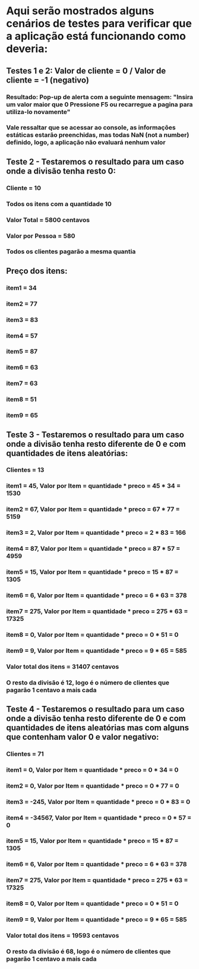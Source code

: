 # Aqui serão mostrados alguns cenários de testes para verificar que a aplicação está funcionando como deveria:

## Testes 1 e 2: Valor de cliente = 0 / Valor de cliente = -1 (negativo)
  ### Resultado: Pop-up de alerta com a seguinte mensagem: "Insira um valor maior que 0 Pressione F5 ou recarregue a pagina para utiliza-lo novamente"
  ### Vale ressaltar que se acessar ao console, as informações estáticas estarão preenchidas, mas todas NaN (not a number) definido, logo, a aplicação não evaluará nenhum valor

## Teste 2 - Testaremos o resultado para um caso onde a divisão tenha resto 0:
  ### Cliente = 10
  ### Todos os itens com a quantidade 10
  ### Valor Total = 5800 centavos
  ### Valor por Pessoa = 580
  ### Todos os clientes pagarão a mesma quantia

## Preço dos itens:
  ### item1 = 34
  ### item2 = 77
  ### item3 = 83 
  ### item4 = 57 
  ### item5 = 87 
  ### item6 = 63 
  ### item7 = 63 
  ### item8 = 51 
  ### item9 = 65 

## Teste 3 - Testaremos o resultado para um caso onde a divisão tenha resto diferente de 0 e com quantidades de itens aleatórias:
  ### Clientes = 13
  ### item1 = 45, Valor por Item = quantidade * preco = 45 * 34 = 1530
  ### item2 = 67, Valor por Item = quantidade * preco = 67 * 77 = 5159
  ### item3 = 2, Valor por Item = quantidade * preco =  2 * 83 = 166
  ### item4 = 87, Valor por Item = quantidade * preco = 87 * 57 = 4959
  ### item5 = 15, Valor por Item = quantidade * preco = 15 * 87 = 1305
  ### item6 = 6, Valor por Item = quantidade * preco = 6 * 63 = 378
  ### item7 = 275, Valor por Item = quantidade * preco = 275 * 63 = 17325
  ### item8 = 0, Valor por Item = quantidade * preco = 0 * 51 = 0
  ### item9 = 9, Valor por Item = quantidade * preco = 9 * 65 = 585
  ### Valor total dos itens = 31407 centavos
  ### O resto da divisão é 12, logo é o número de clientes que pagarão 1 centavo a mais cada

## Teste 4 - Testaremos o resultado para um caso onde a divisão tenha resto diferente de 0 e com quantidades de itens aleatórias mas com alguns que contenham valor 0 e valor negativo:
  ### Clientes = 71
  ### item1 = 0, Valor por Item = quantidade * preco = 0 * 34 = 0
  ### item2 = 0, Valor por Item = quantidade * preco = 0 * 77 = 0
  ### item3 = -245, Valor por Item = quantidade * preco =  0 * 83 = 0
  ### item4 = -34567, Valor por Item = quantidade * preco = 0 * 57 = 0
  ### item5 = 15, Valor por Item = quantidade * preco = 15 * 87 = 1305
  ### item6 = 6, Valor por Item = quantidade * preco = 6 * 63 = 378
  ### item7 = 275, Valor por Item = quantidade * preco = 275 * 63 = 17325
  ### item8 = 0, Valor por Item = quantidade * preco = 0 * 51 = 0
  ### item9 = 9, Valor por Item = quantidade * preco = 9 * 65 = 585
  ### Valor total dos itens = 19593 centavos
  ### O resto da divisão é 68, logo é o número de clientes que pagarão 1 centavo a mais cada